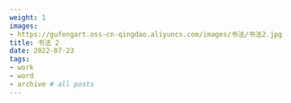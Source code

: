 ```yaml
---
weight: 1
images:
- https://gufengart.oss-cn-qingdao.aliyuncs.com/images/书法/书法2.jpg
title: 书法 2
date: 2022-07-23
tags:
- work
- word
- archive # all posts
---
```

